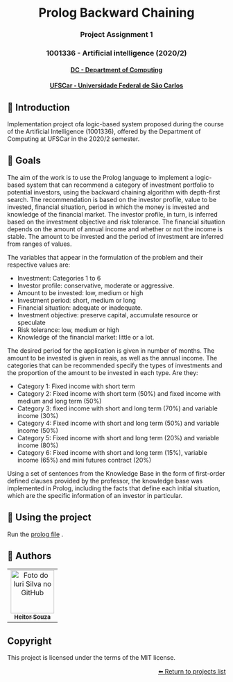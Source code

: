 <h1 align="center"> Prolog Backward Chaining </h1>
<h3 align="center"> Project Assignment 1</h3>
<h3 align="center"> 1001336 - Artificial intelligence (2020/2)</h3>
<h4 align="center"> <a href="https://site.dc.ufscar.br/"> DC - Department of Computing</a>  </h4>
<h4 align="center"> <a href="https://www.ufscar.br/">UFSCar - Universidade Federal de São Carlos</a>  </h4>


## 🔵 Introduction
Implementation project ofa logic-based system proposed during the course of the Artificial Intelligence (1001336), offered by the Department of Computing at UFSCar in the 2020/2 semester.

## 🔵 Goals 

The aim of the work is to use the Prolog language to implement a logic-based system that can recommend a category of investment portfolio to potential investors, using the backward chaining algorithm with depth-first search. The recommendation is based on the investor profile, value to be
invested, financial situation, period in which the money is invested and knowledge of the financial market. The investor profile, in turn, is inferred based on the investment objective and risk tolerance. The financial situation depends on the amount of annual income and whether or not the income is stable. The amount to be invested and the period of investment are inferred from ranges of values.

The variables that appear in the formulation of the problem and their respective values are:
- Investment: Categories 1 to 6
- Investor profile: conservative, moderate or aggressive.
- Amount to be invested: low, medium or high
- Investment period: short, medium or long
- Financial situation: adequate or inadequate.
- Investment objective: preserve capital, accumulate resource or speculate
- Risk tolerance: low, medium or high
- Knowledge of the financial market: little or a lot.
 
The desired period for the application is given in number of months. The amount to be invested is given in reais, as well as the annual income. The categories that can be recommended specify the types of investments and the proportion of the amount to be invested in each type. Are they:

- Category 1: Fixed income with short term
- Category 2: Fixed income with short term (50%) and fixed income with medium and long term (50%)
- Category 3: fixed income with short and long term (70%) and variable income (30%)
- Category 4: Fixed income with short and long term (50%) and variable income (50%)
- Category 5: Fixed income with short and long term (20%) and variable income (80%)
- Category 6: Fixed income with short and long term (15%), variable income (65%) and mini futures contract (20%)

Using a set of sentences from the Knowledge Base in the form of first-order defined clauses provided by the professor, the knowledge base was implemented in Prolog, including the facts that define each initial situation, which are the specific information of an investor in particular. 

## 🔵 Using the project

Run the [prolog file](https://github.com/souzaitor/EnC/blob/main/2020-2/Intelig%C3%AAncia%20Artifical/Prolog%20Backward%20Chaining/AlgoritmoEncadeamentoParaTras.pl)
.

## 🔵 Authors

<table>
  <tr>
    <td align="center">
      <a href="https://github.com/souzaitor">
        <img src="https://avatars.githubusercontent.com/souzaitor" width="100px;" alt="Foto do Iuri Silva no GitHub"/><br>
        <sub>
          <b>Heitor Souza</b>
        </sub>
      </a>
    </td>
  </tr>
</table>

## Copyright 
This project is licensed under the terms of the MIT license.

<div align="right"><a href="https://github.com/souzaitor/EnC/blob/main/README.md#projects"> ⬅️ Return to projects list</a></div>
